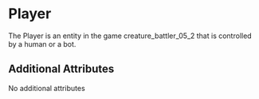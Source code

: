 # Player

The Player is an entity in the game creature_battler_05_2 that is controlled by a human or a bot. 

## Additional Attributes

No additional attributes